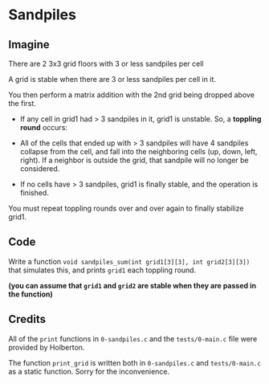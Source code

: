 # Sandpiles
## Imagine
There are 2 3x3 grid floors with 3 or less sandpiles per cell

A grid is stable when there are 3 or less sandpiles per cell in it.

You then perform a matrix addition with the 2nd grid being dropped above the first.

- If any cell in grid1 had > 3 sandpiles in it, grid1 is unstable. So, a __toppling round__ occurs:

- All of the cells that ended up with > 3 sandpiles will have 4 sandpiles collapse from the cell, and fall into the neighboring cells (up, down, left, right). If a neighbor is outside the grid, that sandpile will no longer be considered.

- If no cells have > 3 sandpiles, grid1 is finally stable, and the operation is finished.

You must repeat toppling rounds over and over again to finally stabilize grid1.
## Code
Write a function ``void sandpiles_sum(int grid1[3][3], int grid2[3][3])`` that simulates this, and prints ``grid1`` each toppling round.

**(you can assume that ``grid1`` and ``grid2`` are stable when they are passed in the function)**
## Credits
All of the ``print`` functions in ``0-sandpiles.c`` and the ``tests/0-main.c`` file were provided by Holberton.

The function ``print_grid`` is written both in ``0-sandpiles.c`` and ``tests/0-main.c`` as a static function. Sorry for the inconvenience.
